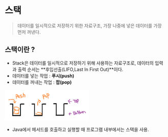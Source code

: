 # 스택

> 데이터를 일시적으로 저장하기 위한 자료구조, 가장 나중에 넣은 데이터를 가장 먼저 꺼낸다.

## 스택이란 ?

* Stack은 데이터를 일시적으로 저장하기 위해 사용하는 자료구조로, 데이터의 입력과 출력 순서는 **후입선출(LIFO,Last In First Out)**이다.
* 데이터를 넣는 작업 : **푸시(push)**
* 데이터를 꺼내는 작업 : **팝(pop)**

<img src="images/image-20200331234838320.png" alt="image-20200331234838320" style="zoom:50%;" />

* Java에서 메서드를 호출하고 실행할 때 프로그램 내부에서는 스택을 사용.